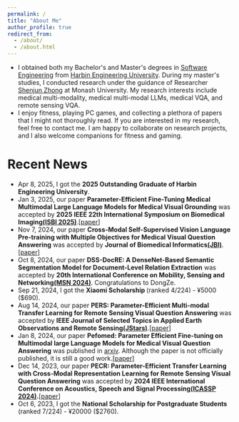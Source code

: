```yaml
---
permalink: /
title: "About Me"
author_profile: true
redirect_from: 
  - /about/
  - /about.html
---
```

- I obtained both my Bachelor's and Master's degrees in [Software Engineering](https://en.wikipedia.org/wiki/Software_engineering) from [Harbin Engineering University](http://www.hrbeu.edu.cn/). During my master's studies, I conducted research under the guidance of Researcher [Shenjun Zhong](https://scholar.google.com.au/citations?hl=en&user=MV5J9X8AAAAJ&view_op=list_works&sortby=pubdate) at Monash University. My research interests include medical multi-modality, medical multi-modal LLMs, medical VQA, and remote sensing VQA.
- I enjoy fitness, playing PC games, and collecting a plethora of papers that I might not thoroughly read. If you are interested in my research, feel free to contact me. I am happy to collaborate on research projects, and I also welcome companions for fitness and gaming.

Recent News
======
* Apr 8, 2025, I got the <b>2025 Outstanding Graduate of Harbin Engineering University</b>.
* Jan 3, 2025, our paper <b>Parameter-Efficient Fine-Tuning Medical Multimodal Large Language Models for Medical Visual Grounding</b> was accepted by <b>2025 IEEE 22th International Symposium on Biomedical Imaging[(ISBI 2025)](https://biomedicalimaging.org/2025/)</b>.[[paper](https://ieeexplore.ieee.org/document/10981029?source=AUTHORALERT&dld=aHJiZXUuZWR1LmNu)]
* Nov 7, 2024, our paper <b>Cross-Modal Self-Supervised Vision Language Pre-training with Multiple Objectives for Medical Visual Question Answering</b> was accepted by <b>Journal of Biomedical Informatics[(JBI)](https://www.sciencedirect.com/journal/journal-of-biomedical-informatics)</b>.[[paper](https://www.sciencedirect.com/science/article/pii/S1532046424001667)]
* Oct 8, 2024, our paper <b>DSS-DocRE: A DenseNet-Based Semantic Segmentation Model for Document-Level Relation Extraction</b> was accepted by <b>20th International Conference on Mobility, Sensing and Networking[(MSN 2024)](https://ieee-msn.org/2024/)</b>. Congratulations to DongZe.
* Sep 21, 2024, I got the <b>Xiaomi Scholarship </b> (ranked 4/224) - ¥5000 ($690).
* Aug 14, 2024, our paper <b>PERS: Parameter-Efficient Multi-modal Transfer Learning for Remote Sensing Visual Question Answering</b> was accepted by <b>IEEE Journal of Selected Topics in Applied Earth Observations and Remote Sensing[(JStars)](https://ieeexplore.ieee.org/xpl/RecentIssue.jsp?punumber=4609443)</b>.[[paper](https://ieeexplore.ieee.org/abstract/document/10643278/)]
* Jan 8, 2024, our paper <b>Pefomed: Parameter Efficient Fine-tuning on Multimodal large Language Models for Medical Visual Question Answering</b> was published in [arxiv](https://arxiv.org/). Although the paper is not officially published, it is still a good work.[[paper]](https://arxiv.org/pdf/2401.02797)
* Dec 14, 2023, our paper <b>PECR: Parameter-Efficient Transfer Learning with Cross-Modal Representation Learning for Remote Sensing Visual Question Answering</b> was accepted by <b>2024 IEEE International Conference on Acoustics, Speech and Signal Processing[(ICASSP 2024)](https://2024.ieeeicassp.org/).</b>[[paper](https://ieeexplore.ieee.org/abstract/document/10446146/)]
* Oct 6, 2023, I got the <b>National Scholarship for Postgraduate Students </b> (ranked 7/224) - ¥20000 ($2760).
